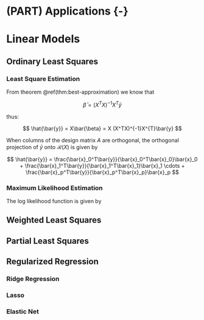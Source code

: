 
# (PART) Applications {-}

# Linear Models

## Ordinary Least Squares

### Least Square Estimation 

From theorem \@ref(thm:best-approximation) we know that 

$$
\bar{\beta} = (X^TX)^{-1}X^T\bar{y}
$$

thus: 

$$
\hat{\bar{y}} = X\bar{\beta} = X (X^TX)^{-1}X^{T}\bar{y}
$$

When columns of the design matrix $A$ are orthogonal, the orthogonal projection of $\bar{y}$ onto $\mathcal{R}(X)$ is given by  

$$
\hat{\bar{y}} = \frac{\bar{x}_0^T\bar{y}}{\bar{x}_0^T\bar{x}_0}\bar{x}_0 + 
\frac{\bar{x}_1^T\bar{y}}{\bar{x}_1^T\bar{x}_1}\bar{x}_1
\cdots +
\frac{\bar{x}_p^T\bar{y}}{\bar{x}_p^T\bar{x}_p}\bar{x}_p
$$
### Maximum Likelihood Estimation

The log likelihood function is given by 





## Weighted Least Squares

## Partial Least Squares  




## Regularized Regression

### Ridge Regression

### Lasso
### Elastic Net
